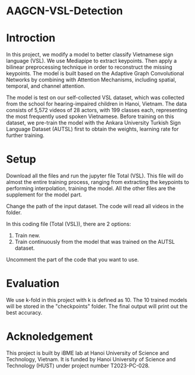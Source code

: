 # AAGCN-VSL-Detection
# Introction
In this project, we modify a model to better classify Vietnamese sign language (VSL). We use Mediapipe to extract keypoints. Then apply a bilinear preprocessing technique in order to reconstruct the missing keypoints. The model is built based on the Adaptive Graph Convolutional Networks by combining with Attention Mechanisms, including spatial, temporal, and channel attention.

The model is test on our self-collected VSL dataset, which was collected from the school for hearing-impaired children in Hanoi, Vietnam. The data consists of 5,572 videos of 28 actors, with 199 classes each, representing the most frequently used spoken Vietnamese. Before training on this dataset, we pre-train the model with the Ankara University Turkish Sign Language Dataset (AUTSL) first to obtain the weights, learning rate for further training.

# Setup
Download all the files and run the jupyter file Total (VSL). This file will do almost the entire training process, ranging from extracting the keypoints to performing interpolation, training the model. All the other files are the supplement for the model part. 

Change the path of the input dataset. The code will read all videos in the folder.

In this coding file (Total (VSL)), there are 2 options:
1. Train new.
2. Train continuously from the model that was trained on the AUTSL dataset.

Uncomment the part of the code that you want to use.

# Evaluation
We use k-fold in this project with k is defined as 10. The 10 trained models will be stored in the "checkpoints" folder. The final output will print out the best accuracy.

# Acknoledgement
This project is built by iBME lab at Hanoi University of Science and Technology, Vietnam. It is funded by Hanoi University of Science and Technology (HUST) under project number T2023-PC-028.
